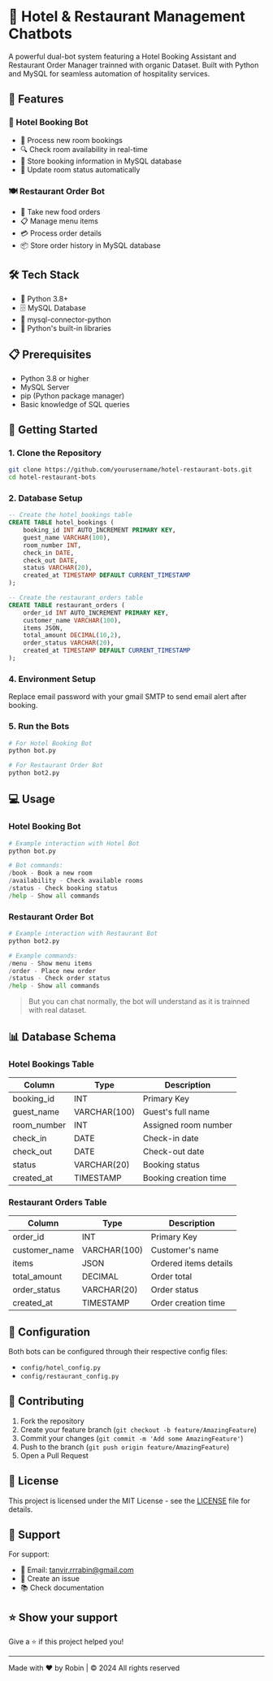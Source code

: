 # 🤖 Hotel & Restaurant Management Chatbots

A powerful dual-bot system featuring a Hotel Booking Assistant and Restaurant Order Manager trainned with organic Dataset. Built with Python and MySQL for seamless automation of hospitality services.

## 🌟 Features

### 🏨 Hotel Booking Bot
- 📝 Process new room bookings
- 🔍 Check room availability in real-time
- 💾 Store booking information in MySQL database
- 🔄 Update room status automatically

### 🍽️ Restaurant Order Bot
- 🛒 Take new food orders
- 📋 Manage menu items
- 💳 Process order details
- 📦 Store order history in MySQL database

## 🛠️ Tech Stack
- 📍 Python 3.8+
- 🗄️ MySQL Database
- 🔌 mysql-connector-python
- 🤖 Python's built-in libraries

## 📋 Prerequisites
- Python 3.8 or higher
- MySQL Server
- pip (Python package manager)
- Basic knowledge of SQL queries

## 🚀 Getting Started

### 1. Clone the Repository
```bash
git clone https://github.com/yourusername/hotel-restaurant-bots.git
cd hotel-restaurant-bots
```



### 2. Database Setup
```sql
-- Create the hotel_bookings table
CREATE TABLE hotel_bookings (
    booking_id INT AUTO_INCREMENT PRIMARY KEY,
    guest_name VARCHAR(100),
    room_number INT,
    check_in DATE,
    check_out DATE,
    status VARCHAR(20),
    created_at TIMESTAMP DEFAULT CURRENT_TIMESTAMP
);

-- Create the restaurant_orders table
CREATE TABLE restaurant_orders (
    order_id INT AUTO_INCREMENT PRIMARY KEY,
    customer_name VARCHAR(100),
    items JSON,
    total_amount DECIMAL(10,2),
    order_status VARCHAR(20),
    created_at TIMESTAMP DEFAULT CURRENT_TIMESTAMP
);
```

### 4. Environment Setup
Replace email password with your gmail SMTP to send email alert after booking.

### 5. Run the Bots
```bash
# For Hotel Booking Bot
python bot.py

# For Restaurant Order Bot
python bot2.py
```

## 💻 Usage

### Hotel Booking Bot
```python
# Example interaction with Hotel Bot
python bot.py

# Bot commands:
/book - Book a new room
/availability - Check available rooms
/status - Check booking status
/help - Show all commands
```

### Restaurant Order Bot
```python
# Example interaction with Restaurant Bot
python bot2.py

# Example commands:
/menu - Show menu items
/order - Place new order
/status - Check order status
/help - Show all commands
```

> But you can chat normally, the bot will understand as it is trainned with real dataset.

## 📊 Database Schema

### Hotel Bookings Table
| Column | Type | Description |
|--------|------|-------------|
| booking_id | INT | Primary Key |
| guest_name | VARCHAR(100) | Guest's full name |
| room_number | INT | Assigned room number |
| check_in | DATE | Check-in date |
| check_out | DATE | Check-out date |
| status | VARCHAR(20) | Booking status |
| created_at | TIMESTAMP | Booking creation time |

### Restaurant Orders Table
| Column | Type | Description |
|--------|------|-------------|
| order_id | INT | Primary Key |
| customer_name | VARCHAR(100) | Customer's name |
| items | JSON | Ordered items details |
| total_amount | DECIMAL | Order total |
| order_status | VARCHAR(20) | Order status |
| created_at | TIMESTAMP | Order creation time |

## 🔧 Configuration
Both bots can be configured through their respective config files:
- `config/hotel_config.py`
- `config/restaurant_config.py`

## 🤝 Contributing
1. Fork the repository
2. Create your feature branch (`git checkout -b feature/AmazingFeature`)
3. Commit your changes (`git commit -m 'Add some AmazingFeature'`)
4. Push to the branch (`git push origin feature/AmazingFeature`)
5. Open a Pull Request

## 📝 License
This project is licensed under the MIT License - see the [LICENSE](LICENSE) file for details.

## 👥 Support
For support:
- 📧 Email: tanvir.rrrabin@gmail.com
- 💬 Create an issue
- 📚 Check documentation

## ⭐ Show your support
Give a ⭐️ if this project helped you!

---
Made with ❤️ by Robin | © 2024 All rights reserved
